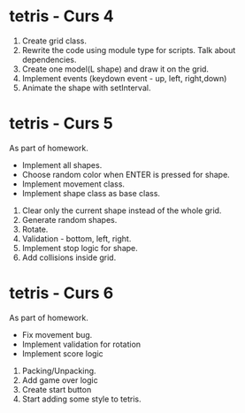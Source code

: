 # tetris - Curs 4
1. Create grid class.
2. Rewrite the code using module type for scripts. Talk about dependencies.
3. Create one model(L shape) and draw it on the grid.
4. Implement events (keydown event - up, left, right,down)
5. Animate the shape with setInterval.

# tetris - Curs 5

As part of homework.
- Implement all shapes.
- Choose random color when ENTER is pressed for shape.
- Implement movement class.
- Implement shape class as base class.


1. Clear only the current shape instead of the whole grid.
2. Generate random shapes.
3. Rotate.
4. Validation - bottom, left, right.
5. Implement stop logic for shape.
6. Add collisions inside grid.

# tetris - Curs 6
As part of homework.
- Fix movement bug.
- Implement validation for rotation
- Implement score logic

1. Packing/Unpacking.
2. Add game over logic
3. Create start button
4. Start adding some style to tetris.

